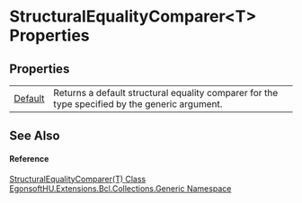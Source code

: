 # StructuralEqualityComparer&lt;T&gt; Properties




## Properties
<table>
<tr>
<td><a href="P_EgonsoftHU_Extensions_Bcl_Collections_Generic_StructuralEqualityComparer_1_Default.md">Default</a></td>
<td>Returns a default structural equality comparer for the type specified by the generic argument.</td></tr>
</table>

## See Also


#### Reference
<a href="T_EgonsoftHU_Extensions_Bcl_Collections_Generic_StructuralEqualityComparer_1.md">StructuralEqualityComparer(T) Class</a>  
<a href="N_EgonsoftHU_Extensions_Bcl_Collections_Generic.md">EgonsoftHU.Extensions.Bcl.Collections.Generic Namespace</a>  
